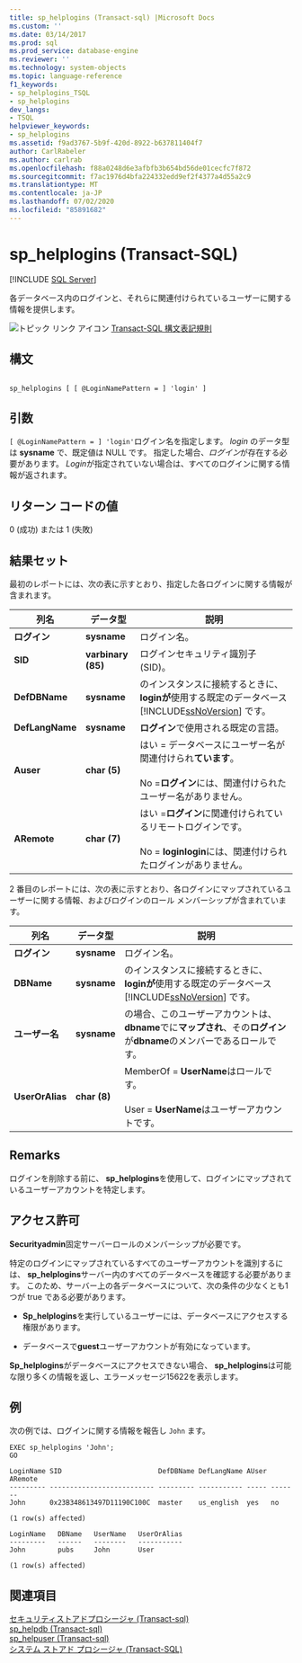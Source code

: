 ```yaml
---
title: sp_helplogins (Transact-sql) |Microsoft Docs
ms.custom: ''
ms.date: 03/14/2017
ms.prod: sql
ms.prod_service: database-engine
ms.reviewer: ''
ms.technology: system-objects
ms.topic: language-reference
f1_keywords:
- sp_helplogins_TSQL
- sp_helplogins
dev_langs:
- TSQL
helpviewer_keywords:
- sp_helplogins
ms.assetid: f9ad3767-5b9f-420d-8922-b637811404f7
author: CarlRabeler
ms.author: carlrab
ms.openlocfilehash: f88a0248d6e3afbfb3b654bd56de01cecfc7f872
ms.sourcegitcommit: f7ac1976d4bfa224332edd9ef2f4377a4d55a2c9
ms.translationtype: MT
ms.contentlocale: ja-JP
ms.lasthandoff: 07/02/2020
ms.locfileid: "85891682"
---
```

# <a name="sp_helplogins-transact-sql"></a>sp_helplogins (Transact-SQL)
[!INCLUDE [SQL Server](../../includes/applies-to-version/sqlserver.md)]

  各データベース内のログインと、それらに関連付けられているユーザーに関する情報を提供します。  
  
 ![トピック リンク アイコン](../../database-engine/configure-windows/media/topic-link.gif "トピック リンク アイコン") [Transact-SQL 構文表記規則](../../t-sql/language-elements/transact-sql-syntax-conventions-transact-sql.md)  
  
## <a name="syntax"></a>構文  
  
```  
  
sp_helplogins [ [ @LoginNamePattern = ] 'login' ]  
```  
  
## <a name="arguments"></a>引数  
`[ @LoginNamePattern = ] 'login'`ログイン名を指定します。 *login* のデータ型は **sysname** で、既定値は NULL です。 指定した場合、*ログイン*が存在する必要があります。 *Login*が指定されていない場合は、すべてのログインに関する情報が返されます。  
  
## <a name="return-code-values"></a>リターン コードの値  
 0 (成功) または 1 (失敗)  
  
## <a name="result-sets"></a>結果セット  
 最初のレポートには、次の表に示すとおり、指定した各ログインに関する情報が含まれます。  
  
|列名|データ型|説明|  
|-----------------|---------------|-----------------|  
|**ログイン**|**sysname**|ログイン名。|  
|**SID**|**varbinary (85)**|ログインセキュリティ識別子 (SID)。|  
|**DefDBName**|**sysname**|のインスタンスに接続するときに、 **loginが**使用する既定のデータベース [!INCLUDE[ssNoVersion](../../includes/ssnoversion-md.md)] です。|  
|**DefLangName**|**sysname**|**ログイン**で使用される既定の言語。|  
|**Auser**|**char (5)**|はい = データベースにユーザー名が関連付けられ**ています**。<br /><br /> No =**ログイン**には、関連付けられたユーザー名がありません。|  
|**ARemote**|**char (7)**|はい =**ログイン**に関連付けられているリモートログインです。<br /><br /> No = **loginlogin**には、関連付けられたログインがありません。|  
  
 2 番目のレポートには、次の表に示すとおり、各ログインにマップされているユーザーに関する情報、およびログインのロール メンバーシップが含まれています。  
  
|列名|データ型|説明|  
|-----------------|---------------|-----------------|  
|**ログイン**|**sysname**|ログイン名。|  
|**DBName**|**sysname**|のインスタンスに接続するときに、 **loginが**使用する既定のデータベース [!INCLUDE[ssNoVersion](../../includes/ssnoversion-md.md)] です。|  
|**ユーザー名**|**sysname**|の場合、このユーザーアカウントは、 **dbname**でに**マップされ**、その**ログイン**が**dbname**のメンバーであるロールです。|  
|**UserOrAlias**|**char (8)**|MemberOf = **UserName**はロールです。<br /><br /> User = **UserName**はユーザーアカウントです。|  
  
## <a name="remarks"></a>Remarks  
 ログインを削除する前に、 **sp_helplogins**を使用して、ログインにマップされているユーザーアカウントを特定します。  
  
## <a name="permissions"></a>アクセス許可  
 **Securityadmin**固定サーバーロールのメンバーシップが必要です。  
  
 特定のログインにマップされているすべてのユーザーアカウントを識別するには、 **sp_helplogins**サーバー内のすべてのデータベースを確認する必要があります。 このため、サーバー上の各データベースについて、次の条件の少なくとも1つが true である必要があります。  
  
-   **Sp_helplogins**を実行しているユーザーには、データベースにアクセスする権限があります。  
  
-   データベースで**guest**ユーザーアカウントが有効になっています。  
  
 **Sp_helplogins**がデータベースにアクセスできない場合、 **sp_helplogins**は可能な限り多くの情報を返し、エラーメッセージ15622を表示します。  
  
## <a name="examples"></a>例  
 次の例では、ログインに関する情報を報告し `John` ます。  
  
```  
EXEC sp_helplogins 'John';  
GO  
  
LoginName SID                        DefDBName DefLangName AUser ARemote   
--------- -------------------------- --------- ----------- ----- -------   
John      0x23B348613497D11190C100C  master    us_english  yes   no  
  
(1 row(s) affected)  
  
LoginName   DBName   UserName   UserOrAlias   
---------   ------   --------   -----------   
John        pubs     John       User          
  
(1 row(s) affected)  
```  
  
## <a name="see-also"></a>関連項目  
 [セキュリティストアドプロシージャ &#40;Transact-sql&#41;](../../relational-databases/system-stored-procedures/security-stored-procedures-transact-sql.md)   
 [sp_helpdb &#40;Transact-sql&#41;](../../relational-databases/system-stored-procedures/sp-helpdb-transact-sql.md)   
 [sp_helpuser &#40;Transact-sql&#41;](../../relational-databases/system-stored-procedures/sp-helpuser-transact-sql.md)   
 [システム ストアド プロシージャ &#40;Transact-SQL&#41;](../../relational-databases/system-stored-procedures/system-stored-procedures-transact-sql.md)  
  
  
